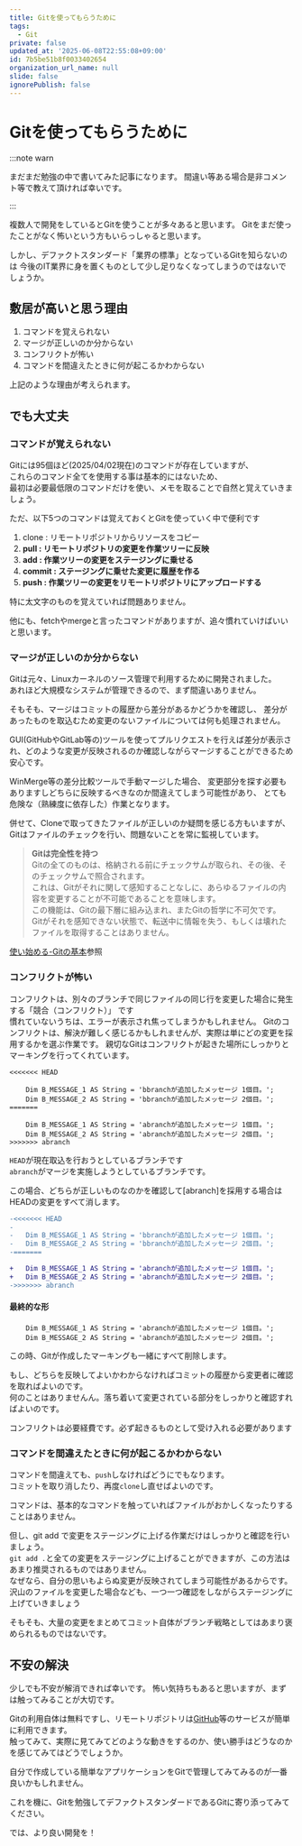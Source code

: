 ```yaml
---
title: Gitを使ってもらうために
tags:
  - Git
private: false
updated_at: '2025-06-08T22:55:08+09:00'
id: 7b5be51b8f0033402654
organization_url_name: null
slide: false
ignorePublish: false
---
```


# Gitを使ってもらうために
:::note warn

まだまだ勉強の中で書いてみた記事になります。
間違い等ある場合是非コメント等で教えて頂ければ幸いです。

:::


複数人で開発をしているとGitを使うことが多々あると思います。
Gitをまだ使ったことがなく怖いという方もいらっしゃると思います。

しかし、デファクトスタンダード「業界の標準」となっているGitを知らないのは
今後のIT業界に身を置くものとして少し足りなくなってしまうのではないでしょうか。

## 敷居が高いと思う理由
1. コマンドを覚えられない
1. マージが正しいのか分からない
1. コンフリクトが怖い
1. コマンドを間違えたときに何が起こるかわからない

上記のような理由が考えられます。

## でも大丈夫
### コマンドが覚えられない

Gitには95個ほど(2025/04/02現在)のコマンドが存在していますが、  
これらのコマンド全てを使用する事は基本的にはないため、  
最初は必要最低限のコマンドだけを使い、メモを取ることで自然と覚えていきましょう。 

ただ、以下5つのコマンドは覚えておくとGitを使っていく中で便利です
1. clone : リモートリポジトリからリソースをコピー
1. **pull : リモートリポジトリの変更を作業ツリーに反映**
1. **add : 作業ツリーの変更をステージングに乗せる**
1. **commit : ステージングに乗せた変更に履歴を作る**
1. **push : 作業ツリーの変更をリモートリポジトリにアップロードする**

特に太文字のものを覚えていれば問題ありません。

他にも、fetchやmergeと言ったコマンドがありますが、追々慣れていけばいいと思います。


### マージが正しいのか分からない

Gitは元々、Linuxカーネルのソース管理で利用するために開発されました。  
あれほど大規模なシステムが管理できるので、まず間違いありません。  

そもそも、マージはコミットの履歴から差分があるかどうかを確認し、
差分があったものを取込むため変更のないファイルについては何も処理されません。

GUI(GitHubやGitLab等の)ツールを使ってプルリクエストを行えば差分が表示され、どのような変更が反映されるのか確認しながらマージすることができるため安心です。

WinMerge等の差分比較ツールで手動マージした場合、
変更部分を探す必要もありますしどちらに反映するべきなのか間違えてしまう可能性があり、
とても危険な（熟練度に依存した）作業となります。

併せて、Cloneで取ってきたファイルが正しいのか疑問を感じる方もいますが、  
Gitはファイルのチェックを行い、問題ないことを常に監視しています。

>**Gitは完全性を持つ**  
Gitの全てのものは、格納される前にチェックサムが取られ、その後、そのチェックサムで照合されます。  
これは、Gitがそれに関して感知することなしに、あらゆるファイルの内容を変更することが不可能であることを意味します。  
この機能は、Gitの最下層に組み込まれ、またGitの哲学に不可欠です。  
Gitがそれを感知できない状態で、転送中に情報を失う、もしくは壊れたファイルを取得することはありません。  

[使い始める-Gitの基本](https://git-scm.com/book/ja/v2/%E4%BD%BF%E3%81%84%E5%A7%8B%E3%82%81%E3%82%8B-Git%E3%81%AE%E5%9F%BA%E6%9C%AC)参照


### コンフリクトが怖い
コンフリクトは、別々のブランチで同じファイルの同じ行を変更した場合に発生する「競合（コンフリクト）」 です  
慣れていないうちは、エラーが表示され焦ってしまうかもしれません。
Gitのコンフリクトは、解決が難しく感じるかもしれませんが、実際は単にどの変更を採用するかを選ぶ作業です。
親切なGitはコンフリクトが起きた場所にしっかりとマーキングを行ってくれています。

```text
<<<<<<< HEAD

	Dim B_MESSAGE_1 AS String = 'bbranchが追加したメッセージ 1個目。';
	Dim B_MESSAGE_2 AS String = 'bbranchが追加したメッセージ 2個目。';
=======

	Dim B_MESSAGE_1 AS String = 'abranchが追加したメッセージ 1個目。';
	Dim B_MESSAGE_2 AS String = 'abranchが追加したメッセージ 2個目。';
>>>>>>> abranch
```
```HEAD```が現在取込を行おうとしているブランチです  
```abranch```がマージを実施しようとしているブランチです。

この場合、どちらが正しいものなのかを確認して[abranch]を採用する場合はHEADの変更をすべて消します。
```diff
-<<<<<<< HEAD
-
-	Dim B_MESSAGE_1 AS String = 'bbranchが追加したメッセージ 1個目。';
-	Dim B_MESSAGE_2 AS String = 'bbranchが追加したメッセージ 2個目。';
-=======

+	Dim B_MESSAGE_1 AS String = 'abranchが追加したメッセージ 1個目。';
+	Dim B_MESSAGE_2 AS String = 'abranchが追加したメッセージ 2個目。';
->>>>>>> abranch

```
#### 最終的な形
```text
	Dim B_MESSAGE_1 AS String = 'abranchが追加したメッセージ 1個目。';
	Dim B_MESSAGE_2 AS String = 'abranchが追加したメッセージ 2個目。';
```
この時、Gitが作成したマーキングも一緒にすべて削除します。


もし、どちらを反映してよいかわからなければコミットの履歴から変更者に確認を取ればよいのです。  
何のことはありませんん。落ち着いて変更されている部分をしっかりと確認すればよいのです。

コンフリクトは必要経費です。必ず起きるものとして受け入れる必要があります


### コマンドを間違えたときに何が起こるかわからない
コマンドを間違えても、```push```しなければどうにでもなります。  
コミットを取り消したり、再度```clone```し直せばよいのです。

コマンドは、基本的なコマンドを触っていればファイルがおかしくなったりすることはありません。

但し、git add で変更をステージングに上げる作業だけはしっかりと確認を行いましょう。  
```git add .```と全ての変更をステージングに上げることができますが、この方法はあまり推奨されるものではありません。  
なぜなら、自分の思いもよらぬ変更が反映されてしまう可能性があるからです。  
沢山のファイルを変更した場合なども、一つ一つ確認をしながらステージングに上げていきましょう  

そもそも、大量の変更をまとめてコミット自体がブランチ戦略としてはあまり褒められるものではないです。

## 不安の解決
少しでも不安が解消できれば幸いです。
怖い気持ちもあると思いますが、まずは触ってみることが大切です。

Gitの利用自体は無料ですし、リモートリポジトリは[GitHub](https://github.co.jp/)等のサービスが簡単に利用できます。  
触ってみて、実際に見てみてどのような動きをするのか、使い勝手はどうなのかを感じてみてはどうでしょうか。

自分で作成している簡単なアプリケーションをGitで管理してみてみるのが一番良いかもしれません。

これを機に、Gitを勉強してデファクトスタンダードであるGitに寄り添ってみてください。

では、より良い開発を！
